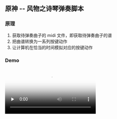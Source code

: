 ## 原神 -- 风物之诗琴弹奏脚本

### 原理

1. 获取待弹奏曲子的 midi 文件，即获取待弹奏曲子的谱
2. 把曲谱转换为一系列按键动作
3. 让计算机在恰当的时间模拟对应的按键动作

### Demo

<!-- mp4格式 -->
<video id="video" controls="" preload="none" poster="封面">
      <source id="mp4" src="data/demo.mp4" type="video/mp4">
</videos>

